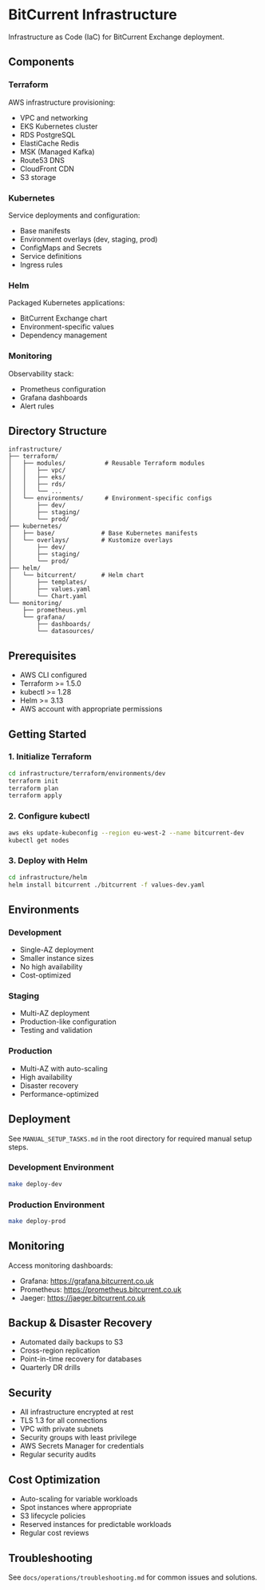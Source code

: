# BitCurrent Infrastructure

Infrastructure as Code (IaC) for BitCurrent Exchange deployment.

## Components

### Terraform
AWS infrastructure provisioning:
- VPC and networking
- EKS Kubernetes cluster
- RDS PostgreSQL
- ElastiCache Redis
- MSK (Managed Kafka)
- Route53 DNS
- CloudFront CDN
- S3 storage

### Kubernetes
Service deployments and configuration:
- Base manifests
- Environment overlays (dev, staging, prod)
- ConfigMaps and Secrets
- Service definitions
- Ingress rules

### Helm
Packaged Kubernetes applications:
- BitCurrent Exchange chart
- Environment-specific values
- Dependency management

### Monitoring
Observability stack:
- Prometheus configuration
- Grafana dashboards
- Alert rules

## Directory Structure

```
infrastructure/
├── terraform/
│   ├── modules/           # Reusable Terraform modules
│   │   ├── vpc/
│   │   ├── eks/
│   │   ├── rds/
│   │   └── ...
│   └── environments/      # Environment-specific configs
│       ├── dev/
│       ├── staging/
│       └── prod/
├── kubernetes/
│   ├── base/             # Base Kubernetes manifests
│   └── overlays/         # Kustomize overlays
│       ├── dev/
│       ├── staging/
│       └── prod/
├── helm/
│   └── bitcurrent/       # Helm chart
│       ├── templates/
│       ├── values.yaml
│       └── Chart.yaml
└── monitoring/
    ├── prometheus.yml
    └── grafana/
        ├── dashboards/
        └── datasources/
```

## Prerequisites

- AWS CLI configured
- Terraform >= 1.5.0
- kubectl >= 1.28
- Helm >= 3.13
- AWS account with appropriate permissions

## Getting Started

### 1. Initialize Terraform

```bash
cd infrastructure/terraform/environments/dev
terraform init
terraform plan
terraform apply
```

### 2. Configure kubectl

```bash
aws eks update-kubeconfig --region eu-west-2 --name bitcurrent-dev
kubectl get nodes
```

### 3. Deploy with Helm

```bash
cd infrastructure/helm
helm install bitcurrent ./bitcurrent -f values-dev.yaml
```

## Environments

### Development
- Single-AZ deployment
- Smaller instance sizes
- No high availability
- Cost-optimized

### Staging
- Multi-AZ deployment
- Production-like configuration
- Testing and validation

### Production
- Multi-AZ with auto-scaling
- High availability
- Disaster recovery
- Performance-optimized

## Deployment

See `MANUAL_SETUP_TASKS.md` in the root directory for required manual setup steps.

### Development Environment
```bash
make deploy-dev
```

### Production Environment
```bash
make deploy-prod
```

## Monitoring

Access monitoring dashboards:
- Grafana: https://grafana.bitcurrent.co.uk
- Prometheus: https://prometheus.bitcurrent.co.uk
- Jaeger: https://jaeger.bitcurrent.co.uk

## Backup & Disaster Recovery

- Automated daily backups to S3
- Cross-region replication
- Point-in-time recovery for databases
- Quarterly DR drills

## Security

- All infrastructure encrypted at rest
- TLS 1.3 for all connections
- VPC with private subnets
- Security groups with least privilege
- AWS Secrets Manager for credentials
- Regular security audits

## Cost Optimization

- Auto-scaling for variable workloads
- Spot instances where appropriate
- S3 lifecycle policies
- Reserved instances for predictable workloads
- Regular cost reviews

## Troubleshooting

See `docs/operations/troubleshooting.md` for common issues and solutions.



